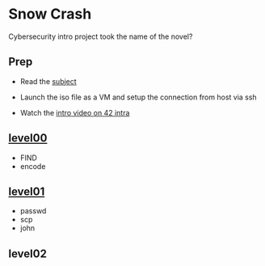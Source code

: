 # Snow Crash

Cybersecurity intro project took the name of the novel?

## Prep

- Read the [subject](/SnowCrash.en.subject.pdf)

- Launch the iso file as a VM and setup the connection from host via ssh

- Watch the [intro video on 42 intra](https://elearning.intra.42.fr/notions/127/subnotions/465/videos/404)

## [level00](/level00)
- FIND
- encode

## [level01](/level01)
- passwd
- scp
- john

## level02


